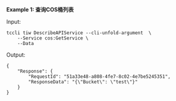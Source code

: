 **Example 1: 查询COS桶列表**



Input: 

```
tccli tiw DescribeAPIService --cli-unfold-argument  \
    --Service cos:GetService \
    --Data 
```

Output: 
```
{
    "Response": {
        "RequestId": "51a33e48-a808-4fe7-8c02-4e7be5245351",
        "ResponseData": "{\"Bucket\": \"test\"}"
    }
}
```

